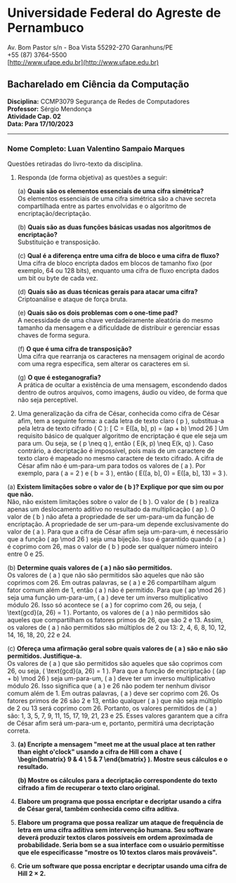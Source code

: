 # Universidade Federal do Agreste de Pernambuco

Av. Bom Pastor s/n - Boa Vista
55292-270 Garanhuns/PE  
+55 (87) 3764-5500  
[http://www.ufape.edu.br](http://www.ufape.edu.br)  

## Bacharelado em Ciência da Computação

**Disciplina:** CCMP3079 Segurança de Redes de Computadores  
**Professor:** Sérgio Mendonça    
**Atividade Cap. 02**  
**Data: Para 17/10/2023**

---

### Nome Completo: Luan Valentino Sampaio Marques

Questões retiradas do livro-texto da disciplina.

1. Responda (de forma objetiva) as questões a seguir:

   (a) **Quais são os elementos essenciais de uma cifra simétrica?**  
   Os elementos essenciais de uma cifra simétrica são a chave secreta compartilhada entre as partes envolvidas e o algoritmo de encriptação/decriptação.

   (b) **Quais são as duas funções básicas usadas nos algoritmos de encriptação?**  
   Substituição e transposição.

   (c) **Qual é a diferença entre uma cifra de bloco e uma cifra de fluxo?**  
   Uma cifra de bloco encripta dados em blocos de tamanho fixo (por exemplo, 64 ou 128 bits), enquanto uma cifra de fluxo encripta dados um bit ou byte de cada vez.

   (d) **Quais são as duas técnicas gerais para atacar uma cifra?**  
   Criptoanálise e ataque de força bruta.

   (e) **Quais são os dois problemas com o one-time pad?**  
   A necessidade de uma chave verdadeiramente aleatória do mesmo tamanho da mensagem e a dificuldade de distribuir e gerenciar essas chaves de forma segura.

   (f) **O que é uma cifra de transposição?**  
   Uma cifra que rearranja os caracteres na mensagem original de acordo com uma regra específica, sem alterar os caracteres em si.

   (g) **O que é esteganografia?**  
   A prática de ocultar a existência de uma mensagem, escondendo dados dentro de outros arquivos, como imagens, áudio ou vídeo, de forma que não seja perceptível.

2. Uma generalização da cifra de César, conhecida como cifra de César afim, tem a seguinte forma: a cada letra de texto claro \( p \), substitua-a pela letra de texto cifrado \( C \):
\[ C = E([a, b], p) = (ap + b) \mod 26 \]
Um requisito básico de qualquer algoritmo de encriptação é que ele seja um para um. Ou seja, se \( p \neq q \), então \( E(k, p) \neq E(k, q) \). Caso contrário, a decriptação é impossível, pois mais de um caractere de texto claro é mapeado no mesmo caractere de texto cifrado. A cifra de César afim não é um-para-um para todos os valores de \( a \). Por exemplo, para \( a = 2 \) e \( b = 3 \), então \( E([a, b], 0) = E([a, b], 13) = 3 \).

(a) **Existem limitações sobre o valor de \( b \)? Explique por que sim ou por que não.**  
Não, não existem limitações sobre o valor de \( b \). O valor de \( b \) realiza apenas um deslocamento aditivo no resultado da multiplicação \( ap \). O valor de \( b \) não afeta a propriedade de ser um-para-um da função de encriptação. A propriedade de ser um-para-um depende exclusivamente do valor de \( a \). Para que a cifra de César afim seja um-para-um, é necessário que a função \( ap \mod 26 \) seja uma bijeção. Isso é garantido quando \( a \) é coprimo com 26, mas o valor de \( b \) pode ser qualquer número inteiro entre 0 e 25.

(b) **Determine quais valores de \( a \) não são permitidos.**  
Os valores de \( a \) que não são permitidos são aqueles que não são coprimos com 26. Em outras palavras, se \( a \) e 26 compartilham algum fator comum além de 1, então \( a \) não é permitido. Para que \( ap \mod 26 \) seja uma função um-para-um, \( a \) deve ter um inverso multiplicativo módulo 26. Isso só acontece se \( a \) for coprimo com 26, ou seja, \( \text{gcd}(a, 26) = 1 \). Portanto, os valores de \( a \) não permitidos são aqueles que compartilham os fatores primos de 26, que são 2 e 13. Assim, os valores de \( a \) não permitidos são múltiplos de 2 ou 13: 2, 4, 6, 8, 10, 12, 14, 16, 18, 20, 22 e 24.

(c) **Ofereça uma afirmação geral sobre quais valores de \( a \) são e não são permitidos. Justifique-a.**  
Os valores de \( a \) que são permitidos são aqueles que são coprimos com 26, ou seja, \( \text{gcd}(a, 26) = 1 \). Para que a função de encriptação \( (ap + b) \mod 26 \) seja um-para-um, \( a \) deve ter um inverso multiplicativo módulo 26. Isso significa que \( a \) e 26 não podem ter nenhum divisor comum além de 1. Em outras palavras, \( a \) deve ser coprimo com 26. Os fatores primos de 26 são 2 e 13, então qualquer \( a \) que não seja múltiplo de 2 ou 13 será coprimo com 26. Portanto, os valores permitidos de \( a \) são: 1, 3, 5, 7, 9, 11, 15, 17, 19, 21, 23 e 25. Esses valores garantem que a cifra de César afim será um-para-um e, portanto, permitirá uma decriptação correta.

3. **(a) Encripte a mensagem "meet me at the usual place at ten rather than eight o'clock" usando a cifra de Hill com a chave \( \begin{bmatrix} 9 & 4 \\ 5 & 7 \end{bmatrix} \). Mostre seus cálculos e o resultado.**

   **(b) Mostre os cálculos para a decriptação correspondente do texto cifrado a fim de recuperar o texto claro original.**


4. **Elabore um programa que possa encriptar e decriptar usando a cifra de César geral, também conhecida como cifra aditiva.**

5. **Elabore um programa que possa realizar um ataque de frequência de letra em uma cifra aditiva sem intervenção humana. Seu software deverá produzir textos claros possíveis em ordem aproximada de probabilidade. Seria bom se a sua interface com o usuário permitisse que ele especificasse "mostre os 10 textos claros mais prováveis".**

6. **Crie um software que possa encriptar e decriptar usando uma cifra de Hill 2 × 2.**
